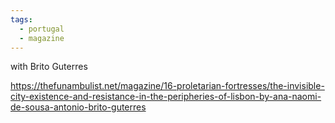 ```yaml
---
tags:
  - portugal
  - magazine
---
```

with Brito Guterres

https://thefunambulist.net/magazine/16-proletarian-fortresses/the-invisible-city-existence-and-resistance-in-the-peripheries-of-lisbon-by-ana-naomi-de-sousa-antonio-brito-guterres